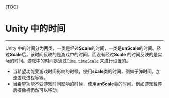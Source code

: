 [TOC]
# Unity 中的时间
-----------
Unity 中的时间分为两类，一类是经过**Scale**的时间，一类是**unScale**的时间。经过**Scale**后，该时间反映的是游戏中的时间，而没有经过**Scale** 的时间反映的是实际的时间。游戏中的时间是通过[`Time.timeScale`](https://docs.unity3d.com/2019.4/Documentation/ScriptReference/Time-timeScale.html) 来进行设置的。

- 当希望功能受游戏时间影响的时候，使用**scale**类的时间，例如子弹时间，加速游戏进程等等。
- 当希望功能不受游戏时间影响的时候，使用**unScale**类的时间。例如游戏暂停后摄像机仍然可以移动。

